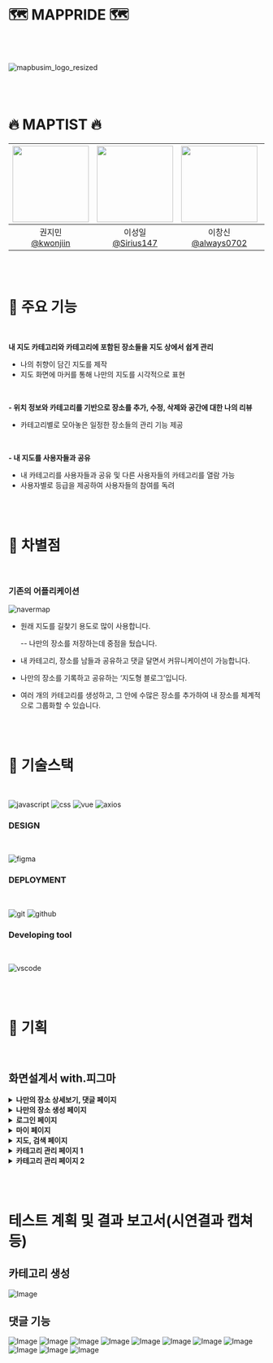# 🗺️ MAPPRIDE 🗺️

<br>
<br>

![mapbusim_logo_resized](https://github.com/user-attachments/assets/0d400c83-0645-4262-a42f-95163a2db7bb)

<br><br>

# 🔥 MAPTIST 🔥

|<img src="https://avatars.githubusercontent.com/kwonjiin" width="150" height="150"/>|<img src="https://avatars.githubusercontent.com/Sirius147" width="150" height="150"/>|<img src="https://avatars.githubusercontent.com/always0702" width="150" height="150"/>|<img src="https://avatars.githubusercontent.com/ChaGyoungtae" width="150" height="150"/>|<img src="https://avatars.githubusercontent.com/yujinchoi2030" width="150" height="150"/>|
|:-:|:-:|:-:|:-:|:-:|
|권지민<br/>[@kwonjiin](https://github.com/kwonjiin)|이성일<br/>[@Sirius147](https://github.com/Sirius147)|이창신<br/>[@always0702](https://github.com/always0702)|차경태<br/>[@ChaGyoungtae](https://github.com/ChaGyoungtae)|최유진<br/>[@yujinchoi2030](https://github.com/yujinchoi2030)|

<br><br>

# 📌 주요 기능

<br>

**내 지도 카테고리와 카테고리에 포함된 장소들을 지도 상에서 쉽게 관리**

* 나의 취향이 담긴 지도를 제작
* 지도 화면에 마커를 통해 나만의 지도를 시각적으로 표현

<br>

**- 위치 정보와 카테고리를 기반으로 장소를 추가, 수정, 삭제와 공간에 대한 나의 리뷰**

* 카테고리별로 모아놓은 일정한 장소들의 관리 기능 제공

<br>

**- 내 지도를 사용자들과 공유**

* 내 카테고리를 사용자들과 공유 및 다른 사용자들의 카테고리를 열람 가능
* 사용자별로 등급을 제공하여 사용자들의 참여를 독려

<br><br>

# 📌 차별점

<br>

### 기존의 어플리케이션

![navermap](https://github.com/user-attachments/assets/162ec4a4-2b9c-4577-8c39-73e193034d95)


- 원래 지도를 길찾기 용도로 많이 사용합니다.

    -- 나만의 장소를 저장하는데 중점을 뒀습니다.


- 내 카테고리, 장소를 남들과 공유하고 댓글 달면서 커뮤니케이션이 가능합니다.
- 나만의 장소를 기록하고 공유하는 ‘지도형 블로그’입니다.
- 여러 개의 카테고리를 생성하고, 그 안에 수많은 장소를 추가하여 내 장소를 체계적으로 그룹화할 수 있습니다.

<br><br>



# 📌 기술스택

<br>

![javascript](https://github.com/user-attachments/assets/8f53173c-875e-4499-a047-0179e78bb4c9)
![css](https://github.com/user-attachments/assets/a69cd151-57a2-49e1-adf8-fb3e0b219539)
![vue](https://github.com/user-attachments/assets/89ddc02d-b904-4ab8-a51e-dbcb3511274f)
![axios](https://github.com/user-attachments/assets/e83b6c8a-b20f-4582-8526-51feb9899f46)

### DESIGN

<br>

![figma](https://github.com/user-attachments/assets/49ff7e95-8ab9-4130-ae90-975236ef14f8)

### DEPLOYMENT

<br>

![git](https://github.com/user-attachments/assets/d04521ee-046d-41dd-ac18-1b7f40dd38ed) ![github](https://github.com/user-attachments/assets/6e0d5234-61c3-4fda-80b4-c54f7b058b57)
 
 ### Developing tool

<br>

![vscode](https://github.com/user-attachments/assets/c9563ad4-0d59-4647-a204-bbedf1ba9479) 


<br><br>


# 📌 기획 

<br>

## 화면설계서 with.피그마

<details>
<summary> <b> 나만의 장소 상세보기, 댓글 페이지 </b> </summary>
<div markdown="1">

![나만의 장소 상세보기, 댓글 페이지](https://github.com/user-attachments/assets/9272eed7-697e-4639-bac4-c5437282bcdd)

</div>
</details>

<details>
<summary> <b> 나만의 장소 생성 페이지 </b> </summary>
<div markdown="1">

![나만의 장소 생성 페이지](https://github.com/user-attachments/assets/9e73adeb-8557-4b1f-bb98-4cb50eb668d5)

</div>
</details>

<details>
<summary> <b> 로그인 페이지 </b> </summary>
<div markdown="1">

![로그인 페이지](https://github.com/user-attachments/assets/73a24de2-8156-40d9-87c3-aa8a9be2e6ac)

</div>
</details>

<details>
<summary> <b> 마이 페이지 </b> </summary>
<div markdown="1">

![마이 페이지](https://github.com/user-attachments/assets/3f631f65-9b97-40ab-8d17-51c44f8f9df6)

</div>
</details>

<details>
<summary> <b> 지도, 검색 페이지 </b> </summary>
<div markdown="1">

![지도, 검색 페이지](https://github.com/user-attachments/assets/a845a918-c812-482a-a6f9-fe8d2cb947df)

</div>
</details>

<details>
<summary> <b> 카테고리 관리 페이지 1 </b> </summary>
<div markdown="1">

![카테고리 관리 페이지 1](https://github.com/user-attachments/assets/eb556d1a-ce6f-4e7b-94f5-c7844b1be455)

</div>
</details>

<details>
<summary> <b> 카테고리 관리 페이지 2 </b> </summary>
<div markdown="1">

![카테고리 관리 페이지 2](https://github.com/user-attachments/assets/a59e3b3a-d821-4999-a970-215090f5c4e0)

</div>
</details>

<br><br>

# 테스트 계획 및 결과 보고서(시연결과 캡쳐등)

## 카테고리 생성
![Image](https://github.com/user-attachments/assets/b22d739e-2b5b-4eb5-8588-ee818eaa9e6b)
## 댓글 기능
![Image](https://github.com/user-attachments/assets/3ea9e977-fb08-4b9b-b766-8b93536dc4b3)
![Image](https://github.com/user-attachments/assets/4ca5ccfc-b85a-4cd2-ba91-ab764cb18d40)
![Image](https://github.com/user-attachments/assets/10d59789-7d3e-4fb3-bb93-693fae454f58)
![Image](https://github.com/user-attachments/assets/55346de1-63be-4017-9e1a-a503cd02702a)
![Image](https://github.com/user-attachments/assets/6cad3bea-603a-4130-a1fa-3a9568bc220e)
![Image](https://github.com/user-attachments/assets/8dd03504-df50-42f5-811f-44bc42487ed3)
![Image](https://github.com/user-attachments/assets/3501c5e3-3223-497b-b385-a3310e049539)
![Image](https://github.com/user-attachments/assets/56c015f5-7622-416e-bd74-ad4ede0d359e)
![Image](https://github.com/user-attachments/assets/9092d154-68fa-4d44-a4b5-19391551f404)
![Image](https://github.com/user-attachments/assets/5c805032-3469-4fc1-958c-b751a744c81c)
![Image](https://github.com/user-attachments/assets/198a1f2a-212b-4baa-b05d-defdbc91e282)



